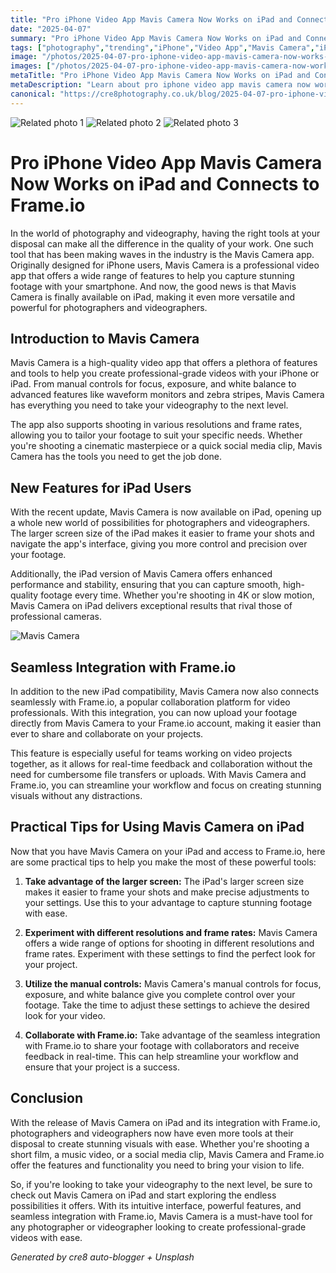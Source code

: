 ```yaml
---
title: "Pro iPhone Video App Mavis Camera Now Works on iPad and Connects to Frame.io"
date: "2025-04-07"
summary: "Pro iPhone Video App Mavis Camera Now Works on iPad and Connects to Frame.io - A trending topic in photography."
tags: ["photography","trending","iPhone","Video App","Mavis Camera","iPad","Frame.io","videography","professional","collaboration","integration"]
image: "/photos/2025-04-07-pro-iphone-video-app-mavis-camera-now-works-on-ipad-and-connects-to-frame-io-1.jpg"
images: ["/photos/2025-04-07-pro-iphone-video-app-mavis-camera-now-works-on-ipad-and-connects-to-frame-io-1.jpg","/photos/2025-04-07-pro-iphone-video-app-mavis-camera-now-works-on-ipad-and-connects-to-frame-io-2.jpg","/photos/2025-04-07-pro-iphone-video-app-mavis-camera-now-works-on-ipad-and-connects-to-frame-io-3.jpg"]
metaTitle: "Pro iPhone Video App Mavis Camera Now Works on iPad and Connects to Frame.io | cre8 Photography"
metaDescription: "Learn about pro iphone video app mavis camera now works on ipad and connects to frame.io in photography with practical tips and insights."
canonical: "https://cre8photography.co.uk/blog/2025-04-07-pro-iphone-video-app-mavis-camera-now-works-on-ipad-and-connects-to-frame-io"
---
```



<div class="grid grid-cols-1 sm:grid-cols-2 md:grid-cols-3 gap-4">
  <img src="/photos/2025-04-07-pro-iphone-video-app-mavis-camera-now-works-on-ipad-and-connects-to-frame-io-1.jpg" alt="Related photo 1" class="w-full rounded-lg" />
<img src="/photos/2025-04-07-pro-iphone-video-app-mavis-camera-now-works-on-ipad-and-connects-to-frame-io-2.jpg" alt="Related photo 2" class="w-full rounded-lg" />
<img src="/photos/2025-04-07-pro-iphone-video-app-mavis-camera-now-works-on-ipad-and-connects-to-frame-io-3.jpg" alt="Related photo 3" class="w-full rounded-lg" />
</div>


# Pro iPhone Video App Mavis Camera Now Works on iPad and Connects to Frame.io

In the world of photography and videography, having the right tools at your disposal can make all the difference in the quality of your work. One such tool that has been making waves in the industry is the Mavis Camera app. Originally designed for iPhone users, Mavis Camera is a professional video app that offers a wide range of features to help you capture stunning footage with your smartphone. And now, the good news is that Mavis Camera is finally available on iPad, making it even more versatile and powerful for photographers and videographers.

## Introduction to Mavis Camera

Mavis Camera is a high-quality video app that offers a plethora of features and tools to help you create professional-grade videos with your iPhone or iPad. From manual controls for focus, exposure, and white balance to advanced features like waveform monitors and zebra stripes, Mavis Camera has everything you need to take your videography to the next level.

The app also supports shooting in various resolutions and frame rates, allowing you to tailor your footage to suit your specific needs. Whether you're shooting a cinematic masterpiece or a quick social media clip, Mavis Camera has the tools you need to get the job done.

## New Features for iPad Users

With the recent update, Mavis Camera is now available on iPad, opening up a whole new world of possibilities for photographers and videographers. The larger screen size of the iPad makes it easier to frame your shots and navigate the app's interface, giving you more control and precision over your footage.

Additionally, the iPad version of Mavis Camera offers enhanced performance and stability, ensuring that you can capture smooth, high-quality footage every time. Whether you're shooting in 4K or slow motion, Mavis Camera on iPad delivers exceptional results that rival those of professional cameras.

![Mavis Camera](/path/to/image)

## Seamless Integration with Frame.io

In addition to the new iPad compatibility, Mavis Camera now also connects seamlessly with Frame.io, a popular collaboration platform for video professionals. With this integration, you can now upload your footage directly from Mavis Camera to your Frame.io account, making it easier than ever to share and collaborate on your projects.

This feature is especially useful for teams working on video projects together, as it allows for real-time feedback and collaboration without the need for cumbersome file transfers or uploads. With Mavis Camera and Frame.io, you can streamline your workflow and focus on creating stunning visuals without any distractions.

## Practical Tips for Using Mavis Camera on iPad

Now that you have Mavis Camera on your iPad and access to Frame.io, here are some practical tips to help you make the most of these powerful tools:

1. **Take advantage of the larger screen:** The iPad's larger screen size makes it easier to frame your shots and make precise adjustments to your settings. Use this to your advantage to capture stunning footage with ease.

2. **Experiment with different resolutions and frame rates:** Mavis Camera offers a wide range of options for shooting in different resolutions and frame rates. Experiment with these settings to find the perfect look for your project.

3. **Utilize the manual controls:** Mavis Camera's manual controls for focus, exposure, and white balance give you complete control over your footage. Take the time to adjust these settings to achieve the desired look for your video.

4. **Collaborate with Frame.io:** Take advantage of the seamless integration with Frame.io to share your footage with collaborators and receive feedback in real-time. This can help streamline your workflow and ensure that your project is a success.

## Conclusion

With the release of Mavis Camera on iPad and its integration with Frame.io, photographers and videographers now have even more tools at their disposal to create stunning visuals with ease. Whether you're shooting a short film, a music video, or a social media clip, Mavis Camera and Frame.io offer the features and functionality you need to bring your vision to life.

So, if you're looking to take your videography to the next level, be sure to check out Mavis Camera on iPad and start exploring the endless possibilities it offers. With its intuitive interface, powerful features, and seamless integration with Frame.io, Mavis Camera is a must-have tool for any photographer or videographer looking to create professional-grade videos with ease.

*Generated by cre8 auto-blogger + Unsplash*
